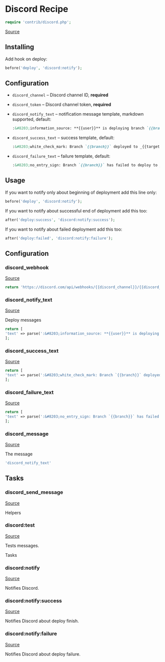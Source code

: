 <!-- DO NOT EDIT THIS FILE! -->
<!-- Instead edit contrib/discord.php -->
<!-- Then run bin/docgen -->

# Discord Recipe

```php
require 'contrib/discord.php';
```

[Source](/contrib/discord.php)



## Installing

Add hook on deploy:

```php
before('deploy', 'discord:notify');
```

## Configuration

- `discord_channel` – Discord channel ID, **required**
- `discord_token` – Discord channel token, **required**

- `discord_notify_text` – notification message template, markdown supported, default:
  ```markdown
  :&#8203;information_source: **{{user}}** is deploying branch `{{branch}}` to _{{target}}_
  ```
- `discord_success_text` – success template, default:
  ```markdown
  :&#8203;white_check_mark: Branch `{{branch}}` deployed to _{{target}}_ successfully
  ```
- `discord_failure_text` – failure template, default:
  ```markdown
  :&#8203;no_entry_sign: Branch `{{branch}}` has failed to deploy to _{{target}}_

## Usage

If you want to notify only about beginning of deployment add this line only:

```php
before('deploy', 'discord:notify');
```

If you want to notify about successful end of deployment add this too:

```php
after('deploy:success', 'discord:notify:success');
```

If you want to notify about failed deployment add this too:

```php
after('deploy:failed', 'discord:notify:failure');
```


## Configuration
### discord_webhook
[Source](https://github.com/deployphp/deployer/blob/master/contrib/discord.php#L53)



```php title="Default value"
return 'https://discord.com/api/webhooks/{{discord_channel}}/{{discord_token}}/slack';
```


### discord_notify_text
[Source](https://github.com/deployphp/deployer/blob/master/contrib/discord.php#L58)

Deploy messages

```php title="Default value"
return [
'text' => parse(':&#8203;information_source: **{{user}}** is deploying branch `{{branch}}` to _{{target}}_'),
];
```


### discord_success_text
[Source](https://github.com/deployphp/deployer/blob/master/contrib/discord.php#L63)



```php title="Default value"
return [
'text' => parse(':&#8203;white_check_mark: Branch `{{branch}}` deployed to _{{target}}_ successfully'),
];
```


### discord_failure_text
[Source](https://github.com/deployphp/deployer/blob/master/contrib/discord.php#L68)



```php title="Default value"
return [
'text' => parse(':&#8203;no_entry_sign: Branch `{{branch}}` has failed to deploy to _{{target}}_'),
];
```


### discord_message
[Source](https://github.com/deployphp/deployer/blob/master/contrib/discord.php#L75)

The message

```php title="Default value"
'discord_notify_text'
```



## Tasks

### discord_send_message
[Source](https://github.com/deployphp/deployer/blob/master/contrib/discord.php#L78)



Helpers


### discord:test
[Source](https://github.com/deployphp/deployer/blob/master/contrib/discord.php#L86)

Tests messages.

Tasks


### discord:notify
[Source](https://github.com/deployphp/deployer/blob/master/contrib/discord.php#L97)

Notifies Discord.




### discord:notify:success
[Source](https://github.com/deployphp/deployer/blob/master/contrib/discord.php#L105)

Notifies Discord about deploy finish.




### discord:notify:failure
[Source](https://github.com/deployphp/deployer/blob/master/contrib/discord.php#L113)

Notifies Discord about deploy failure.




